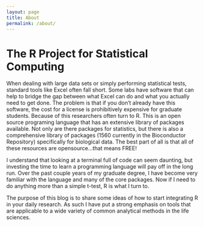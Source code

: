 ```yaml
---
layout: page
title: About
permalink: /about/
---
```



# The R Project for Statistical Computing  

When dealing with large data sets or simply performing statistical tests, standard tools like Excel often fall short. Some labs have software that can help to bridge the gap between what Excel can do and what you actually need to get done. The problem is that if you don’t already have this software, the cost for a license is prohibitively expensive for graduate students. Because of this researchers often turn to R. This is an open source programing language that has an extensive library of packages available. Not only are there packages for statistics, but there is also a comprehensive library of packages (1560 currently in the Bioconductor Repository) specifically for biological data. The best part of all is that all of these resources are opensource…that means FREE!  

I understand that looking at a terminal full of code can seem daunting, but investing the time to learn a programming language will pay off in the long run. Over the past couple years of my graduate degree, I have become very familiar with the language and many of the core packages. Now if I need to do anything more than a simple t-test, R is what I turn to.  

The purpose of this blog is to share some ideas of how to start integrating R in your daily research. As such I have put a strong emphasis on tools that are applicable to a wide variety of common analytical methods in the life sciences. 

